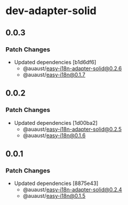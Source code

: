 # dev-adapter-solid

## 0.0.3

### Patch Changes

- Updated dependencies [b1d6df6]
  - @auaust/easy-i18n-adapter-solid@0.2.6
  - @auaust/easy-i18n@0.1.7

## 0.0.2

### Patch Changes

- Updated dependencies [1d00ba2]
  - @auaust/easy-i18n-adapter-solid@0.2.5
  - @auaust/easy-i18n@0.1.6

## 0.0.1

### Patch Changes

- Updated dependencies [8875e43]
  - @auaust/easy-i18n-adapter-solid@0.2.4
  - @auaust/easy-i18n@0.1.5
